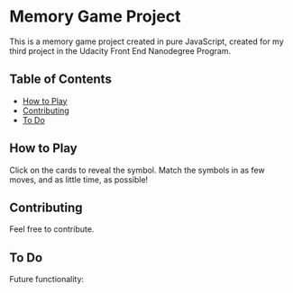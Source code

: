 # Memory Game Project

This is a memory game project created in pure JavaScript, created for my third project in the Udacity Front End Nanodegree Program.

## Table of Contents

* [How to Play](#how-to-play)
* [Contributing](#contributing)
* [To Do](#to-do)

## How to Play

Click on the cards to reveal the symbol. Match the symbols in as few moves, and as little time, as possible!

## Contributing

Feel free to contribute.

## To Do
Future functionality:
